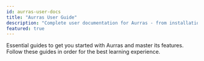 ```yaml
---
id: aurras-user-docs
title: "Aurras User Guide"
description: "Complete user documentation for Aurras - from installation to mastering the interface and features."
featured: true
---
```


Essential guides to get you started with Aurras and master its features. Follow these guides in order for the best learning experience.

